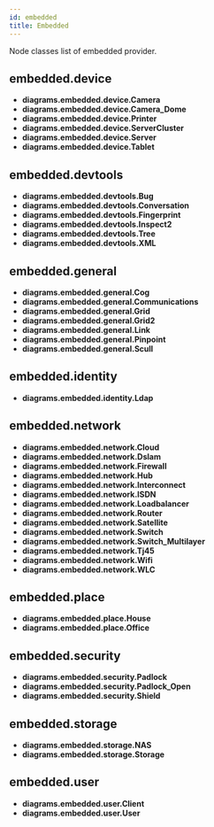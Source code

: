 ```yaml
---
id: embedded
title: Embedded
---
```


Node classes list of embedded provider.

## embedded.device

- **diagrams.embedded.device.Camera**
- **diagrams.embedded.device.Camera_Dome**
- **diagrams.embedded.device.Printer**
- **diagrams.embedded.device.ServerCluster**
- **diagrams.embedded.device.Server**
- **diagrams.embedded.device.Tablet**

## embedded.devtools

- **diagrams.embedded.devtools.Bug**
- **diagrams.embedded.devtools.Conversation**
- **diagrams.embedded.devtools.Fingerprint**
- **diagrams.embedded.devtools.Inspect2**
- **diagrams.embedded.devtools.Tree**
- **diagrams.embedded.devtools.XML**

## embedded.general

- **diagrams.embedded.general.Cog**
- **diagrams.embedded.general.Communications**
- **diagrams.embedded.general.Grid**
- **diagrams.embedded.general.Grid2**
- **diagrams.embedded.general.Link**
- **diagrams.embedded.general.Pinpoint**
- **diagrams.embedded.general.Scull**

## embedded.identity

- **diagrams.embedded.identity.Ldap**

## embedded.network

- **diagrams.embedded.network.Cloud**
- **diagrams.embedded.network.Dslam**
- **diagrams.embedded.network.Firewall**
- **diagrams.embedded.network.Hub**
- **diagrams.embedded.network.Interconnect**
- **diagrams.embedded.network.ISDN**
- **diagrams.embedded.network.Loadbalancer**
- **diagrams.embedded.network.Router**
- **diagrams.embedded.network.Satellite**
- **diagrams.embedded.network.Switch**
- **diagrams.embedded.network.Switch_Multilayer**
- **diagrams.embedded.network.Tj45**
- **diagrams.embedded.network.Wifi**
- **diagrams.embedded.network.WLC**

## embedded.place

- **diagrams.embedded.place.House**
- **diagrams.embedded.place.Office**

## embedded.security

- **diagrams.embedded.security.Padlock**
- **diagrams.embedded.security.Padlock_Open**
- **diagrams.embedded.security.Shield**

## embedded.storage

- **diagrams.embedded.storage.NAS**
- **diagrams.embedded.storage.Storage**

## embedded.user

- **diagrams.embedded.user.Client**
- **diagrams.embedded.user.User**
